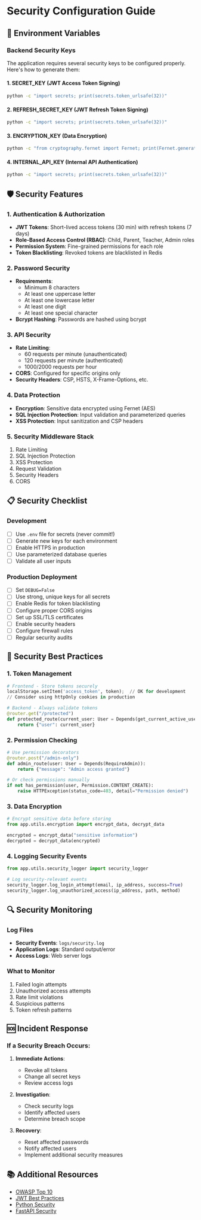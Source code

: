 # Security Configuration Guide

## 🔐 Environment Variables

### Backend Security Keys

The application requires several security keys to be configured properly. Here's how to generate them:

#### 1. SECRET_KEY (JWT Access Token Signing)
```bash
python -c "import secrets; print(secrets.token_urlsafe(32))"
```

#### 2. REFRESH_SECRET_KEY (JWT Refresh Token Signing)
```bash
python -c "import secrets; print(secrets.token_urlsafe(32))"
```

#### 3. ENCRYPTION_KEY (Data Encryption)
```bash
python -c "from cryptography.fernet import Fernet; print(Fernet.generate_key().decode())"
```

#### 4. INTERNAL_API_KEY (Internal API Authentication)
```bash
python -c "import secrets; print(secrets.token_urlsafe(32))"
```

## 🛡️ Security Features

### 1. Authentication & Authorization
- **JWT Tokens**: Short-lived access tokens (30 min) with refresh tokens (7 days)
- **Role-Based Access Control (RBAC)**: Child, Parent, Teacher, Admin roles
- **Permission System**: Fine-grained permissions for each role
- **Token Blacklisting**: Revoked tokens are blacklisted in Redis

### 2. Password Security
- **Requirements**:
  - Minimum 8 characters
  - At least one uppercase letter
  - At least one lowercase letter
  - At least one digit
  - At least one special character
- **Bcrypt Hashing**: Passwords are hashed using bcrypt

### 3. API Security
- **Rate Limiting**: 
  - 60 requests per minute (unauthenticated)
  - 120 requests per minute (authenticated)
  - 1000/2000 requests per hour
- **CORS**: Configured for specific origins only
- **Security Headers**: CSP, HSTS, X-Frame-Options, etc.

### 4. Data Protection
- **Encryption**: Sensitive data encrypted using Fernet (AES)
- **SQL Injection Protection**: Input validation and parameterized queries
- **XSS Protection**: Input sanitization and CSP headers

### 5. Security Middleware Stack
1. Rate Limiting
2. SQL Injection Protection
3. XSS Protection
4. Request Validation
5. Security Headers
6. CORS

## 📋 Security Checklist

### Development
- [ ] Use `.env` file for secrets (never commit!)
- [ ] Generate new keys for each environment
- [ ] Enable HTTPS in production
- [ ] Use parameterized database queries
- [ ] Validate all user inputs

### Production Deployment
- [ ] Set `DEBUG=False`
- [ ] Use strong, unique keys for all secrets
- [ ] Enable Redis for token blacklisting
- [ ] Configure proper CORS origins
- [ ] Set up SSL/TLS certificates
- [ ] Enable security headers
- [ ] Configure firewall rules
- [ ] Regular security audits

## 🚨 Security Best Practices

### 1. Token Management
```python
# Frontend - Store tokens securely
localStorage.setItem('access_token', token);  // OK for development
// Consider using httpOnly cookies in production

# Backend - Always validate tokens
@router.get("/protected")
def protected_route(current_user: User = Depends(get_current_active_user)):
    return {"user": current_user}
```

### 2. Permission Checking
```python
# Use permission decorators
@router.post("/admin-only")
def admin_route(user: User = Depends(RequireAdmin)):
    return {"message": "Admin access granted"}

# Or check permissions manually
if not has_permission(user, Permission.CONTENT_CREATE):
    raise HTTPException(status_code=403, detail="Permission denied")
```

### 3. Data Encryption
```python
# Encrypt sensitive data before storing
from app.utils.encryption import encrypt_data, decrypt_data

encrypted = encrypt_data("sensitive information")
decrypted = decrypt_data(encrypted)
```

### 4. Logging Security Events
```python
from app.utils.security_logger import security_logger

# Log security-relevant events
security_logger.log_login_attempt(email, ip_address, success=True)
security_logger.log_unauthorized_access(ip_address, path, method)
```

## 🔍 Security Monitoring

### Log Files
- **Security Events**: `logs/security.log`
- **Application Logs**: Standard output/error
- **Access Logs**: Web server logs

### What to Monitor
1. Failed login attempts
2. Unauthorized access attempts
3. Rate limit violations
4. Suspicious patterns
5. Token refresh patterns

## 🆘 Incident Response

### If a Security Breach Occurs:
1. **Immediate Actions**:
   - Revoke all tokens
   - Change all secret keys
   - Review access logs
   
2. **Investigation**:
   - Check security logs
   - Identify affected users
   - Determine breach scope
   
3. **Recovery**:
   - Reset affected passwords
   - Notify affected users
   - Implement additional security measures

## 📚 Additional Resources

- [OWASP Top 10](https://owasp.org/www-project-top-ten/)
- [JWT Best Practices](https://tools.ietf.org/html/rfc8725)
- [Python Security](https://python.readthedocs.io/en/latest/library/security_warnings.html)
- [FastAPI Security](https://fastapi.tiangolo.com/tutorial/security/)